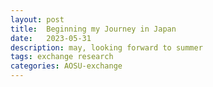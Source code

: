 ```yaml
---
layout: post
title:  Beginning my Journey in Japan
date:   2023-05-31
description: may, looking forward to summer
tags: exchange research
categories: AOSU-exchange
---
```

